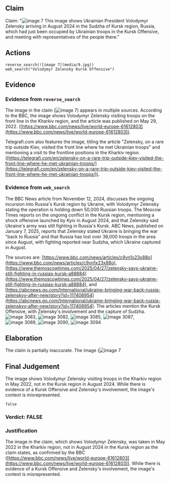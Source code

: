 ## Claim
Claim: "![image 7](media/9.jpg) This image shows Ukrainian President Volodymyr Zelensky arriving in August 2024 in the Sudzha of Kursk region, Russia, which had just been occupied by Ukrainian troops in the Kursk Offensive, and meeting with representatives of the people there."

## Actions
```
reverse_search(![image 7](media/9.jpg))
web_search("Volodymyr Zelensky Kursk Offensive")
```

## Evidence
### Evidence from `reverse_search`
The image in the claim (![image 7](media/9.jpg)) appears in multiple sources. According to the BBC, the image shows Volodymyr Zelensky visiting troops on the front line in the Kharkiv region, and the article was published on May 29, 2022. ([https://www.bbc.com/news/live/world-europe-61612803](https://www.bbc.com/news/live/world-europe-61612803)).

Telegrafi.com also features the image, titling the article "Zelensky, on a rare trip outside Kiev, visited the front line where he met Ukrainian troops" and mentioning a visit to the frontline positions in the Kharkiv region. ([https://telegrafi.com/en/zelensky-on-a-rare-trip-outside-kiev-visited-the-front-line-where-he-met-ukrainian-troops/](https://telegrafi.com/en/zelensky-on-a-rare-trip-outside-kiev-visited-the-front-line-where-he-met-ukrainian-troops/)).


### Evidence from `web_search`
The BBC News article from November 12, 2024, discusses the ongoing incursion into Russia's Kursk region by Ukraine, with Volodymyr Zelensky stating the operation is holding down 50,000 Russian troops. The Moscow Times reports on the ongoing conflict in the Kursk region, mentioning a shock offensive launched by Kyiv in August 2024, and that Zelensky said Ukraine's army was still fighting in Russia's Kursk. ABC News, published on January 7, 2025, reports that Zelensky stated Ukraine is bringing the war "back to Russia" and that Russia has lost over 38,000 troops in the area since August, with fighting reported near Sudzha, which Ukraine captured in August.

The sources are: [https://www.bbc.com/news/articles/c9vn1x23x88o](https://www.bbc.com/news/articles/c9vn1x23x88o), [https://www.themoscowtimes.com/2025/04/27/zelensky-says-ukraine-still-fighting-in-russias-kursk-a88884](https://www.themoscowtimes.com/2025/04/27/zelensky-says-ukraine-still-fighting-in-russias-kursk-a88884), and [https://abcnews.go.com/International/ukraine-bringing-war-back-russia-zelenskyy-after-new/story?id=117408954](https://abcnews.go.com/International/ukraine-bringing-war-back-russia-zelenskyy-after-new/story?id=117408954). The articles mention the Kursk Offensive, with Zelensky's involvement and the capture of Sudzha. ![image 3083](media/2025-08-22_08-56-1755852963-192316.jpg), ![image 3082](media/2025-08-22_08-56-1755852962-883849.jpg), ![image 3085](media/2025-08-22_08-56-1755852971-487928.jpg), ![image 3087](media/2025-08-22_08-56-1755852973-208065.jpg), ![image 3089](media/2025-08-22_08-56-1755852975-333884.jpg), ![image 3090](media/2025-08-22_08-56-1755852975-652208.jpg), ![image 3094](media/2025-08-22_08-56-1755852980-165664.jpg)


## Elaboration
The claim is partially inaccurate. The image (![image 7](media/9.jpg)

## Final Judgement
The image shows Volodymyr Zelensky visiting troops in the Kharkiv region in May 2022, not in the Kursk region in August 2024. While there is evidence of a Kursk Offensive and Zelensky's involvement, the image's context is misrepresented.

`false`

### Verdict: FALSE

### Justification
The image in the claim, which shows Volodymyr Zelensky, was taken in May 2022 in the Kharkiv region, not in August 2024 in the Kursk region as the claim states, as confirmed by the BBC ([https://www.bbc.com/news/live/world-europe-61612803](https://www.bbc.com/news/live/world-europe-61612803)). While there is evidence of a Kursk Offensive and Zelensky's involvement, the image's context is misrepresented.
